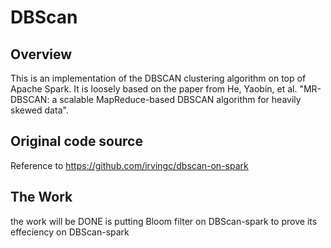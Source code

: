 # DBScan
## Overview
This is an implementation of the DBSCAN clustering algorithm on top of Apache Spark. It is loosely based on the paper from He, Yaobin, et al. "MR-DBSCAN: a scalable MapReduce-based DBSCAN algorithm for heavily skewed data".

## Original code source 
Reference to https://github.com/irvingc/dbscan-on-spark

## The Work
the work will be DONE is putting Bloom filter on DBScan-spark to prove its effeciency on DBScan-spark

